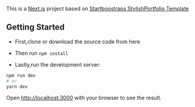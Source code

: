 This is a [Next.js](https://nextjs.org/) project based on [Startboostraps StylishPortfolio Template](https://github.com/startbootstrap/startbootstrap-stylish-portfolio)


## Getting Started

* First,clone or download the source code from here
* Then run 
```npm install```

* Lastly,run the development server:


```bash
npm run dev
# or
yarn dev
```

Open [http://localhost:3000](http://localhost:3000) with your browser to see the result.

